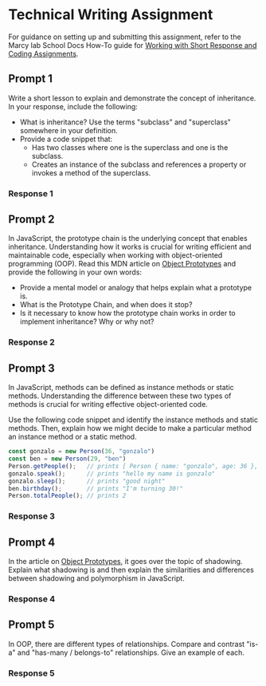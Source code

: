 # Technical Writing Assignment

For guidance on setting up and submitting this assignment, refer to the Marcy lab School Docs How-To guide for [Working with Short Response and Coding Assignments](https://marcylabschool.gitbook.io/marcy-lab-school-docs/fullstack-curriculum/how-tos/working-with-assignments#how-to-work-on-assignments).

## Prompt 1

Write a short lesson to explain and demonstrate the concept of inheritance. In your response, include the following:
- What is inheritance? Use the terms "subclass" and "superclass" somewhere in your definition.
- Provide a code snippet that:
  - Has two classes where one is the superclass and one is the subclass.
  - Creates an instance of the subclass and references a property or invokes a method of the superclass.

### Response 1

## Prompt 2

In JavaScript, the prototype chain is the underlying concept that enables inheritance. Understanding how it works is crucial for writing efficient and maintainable code, especially when working with object-oriented programming (OOP). Read this MDN article on [Object Prototypes](https://developer.mozilla.org/en-US/docs/Learn_web_development/Extensions/Advanced_JavaScript_objects/Object_prototypes) and provide the following in your own words:

- Provide a mental model or analogy that helps explain what a prototype is.
- What is the Prototype Chain, and when does it stop?
- Is it necessary to know how the prototype chain works in order to implement inheritance? Why or why not?

### Response 2

## Prompt 3

In JavaScript, methods can be defined as instance methods or static methods. Understanding the difference between these two types of methods is crucial for writing effective object-oriented code.

Use the following code snippet and identify the instance methods and static methods. Then, explain how we might decide to make a particular method an instance method or a static method.

```js
const gonzalo = new Person(36, "gonzalo")
const ben = new Person(29, "ben")
Person.getPeople();   // prints [ Person { name: "gonzalo", age: 36 }, Person { name: "ben", age: 29 } ]
gonzalo.speak();      // prints "hello my name is gonzalo"
gonzalo.sleep();      // prints "good night"
ben.birthday();       // prints "I'm turning 30!"
Person.totalPeople(); // prints 2
```

### Response 3

## Prompt 4

In the article on [Object Prototypes](https://developer.mozilla.org/en-US/docs/Learn_web_development/Extensions/Advanced_JavaScript_objects/Object_prototypes), it goes over the topic of shadowing. Explain what shadowing is and then explain the similarities and differences between shadowing and polymorphism in JavaScript.

### Response 4

## Prompt 5

In OOP, there are different types of relationships. Compare and contrast "is-a" and "has-many / belongs-to" relationships. Give an example of each.

### Response 5
